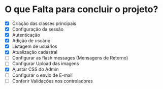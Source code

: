 # O que Falta para concluir o projeto?
- [x] Criação das classes principais
- [x] Configuração da sessão
- [x] Autenticação
- [x] Adição de usuário
- [x] Listagem de usuários
- [x] Atualização cadastral
- [ ] Configurar as flash messages (Mensagens de Retorno)
- [ ] Configurar Upload das imagens
- [x] Ajustar CSS do Admin
- [ ] Configurar o envio de E-mail
- [ ] Conferir Validações nos controladores
